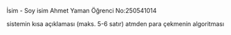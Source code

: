 İsim - Soy isim Ahmet Yaman
Öğrenci No:250541014

sistemin kısa açıklaması (maks. 5-6 satır) atmden para çekmenin algoritması
